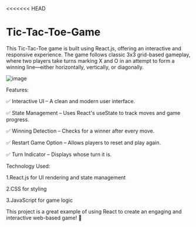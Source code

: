 <<<<<<< HEAD
# Tic-Tac-Toe-Game
This Tic-Tac-Toe game is built using React.js, offering an interactive and responsive experience. The game follows classic 3x3 grid-based gameplay, where two players take turns marking X and O in an attempt to form a winning line—either horizontally, vertically, or diagonally. 


![image](https://github.com/user-attachments/assets/50c476c8-ff12-4f84-9800-4d32e3db3601)



Features:

✅ Interactive UI – A clean and modern user interface.

✅ State Management – Uses React's useState to track moves and game progress.

✅ Winning Detection – Checks for a winner after every move.

✅ Restart Game Option – Allows players to reset and play again.

✅ Turn Indicator – Displays whose turn it is.

Technology Used:

1.React.js for UI rendering and state management

2.CSS for styling

3.JavaScript for game logic

This project is a great example of using React to create an engaging and interactive web-based game! 🚀
